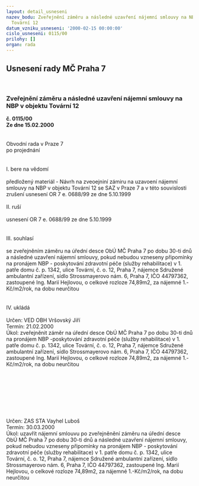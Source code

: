 ```yaml
---
layout: detail_usneseni
nazev_bodu: Zveřejnění záměru a následné uzavření nájemní smlouvy na NBP v objektu
  Tovární 12
datum_vzniku_usneseni: '2000-02-15 00:00:00'
cislo_usneseni: 0115/00
prilohy: []
organ: rada
---
```

<div id="ucUsn_pList" class="usn">
	<span><h2>Usnesení rady MČ Praha 7 </h2>
<br></span><div class="standBody">
<span><h3>Zveřejnění záměru a následné uzavření nájemní smlouvy na NBP v objektu Tovární 12</h3></span><div class="center">
		<strong>č. 0115/00</strong><br>
	</div>
<div class="center">
		<strong>Ze dne 15.02.2000</strong><br><br>
	</div>
<br>Obvodní rada v Praze 7<br>po projednání<br><br><br>I.	bere na vědomí<br><br> předložený materiál - Návrh na zveoejniní zámiru na uzavoení nájemní smlouvy na NBP v objektu Tovární 12 se SAZ v Praze 7 a v této souvislosti zrušení usnesení OR 7 e. 0688/99 ze dne 5.10.1999<br><br>II.	ruší <br><br>usnesení OR 7 e. 0688/99 ze dne 5.10.1999<br><br><br>III.	souhlasí <br><br>se zveřejněním záměru na úřední desce ObÚ MČ Praha 7 po dobu 30-ti dnů a následné uzavření nájemní smlouvy, pokud nebudou vzneseny připomínky na pronájem NBP - poskytování zdravotní péče (služby rehabilitace) v 1. patře domu č. p. 1342, ulice Tovární, č. o. 12, Praha 7, nájemce Sdružené ambulantní zařízení, sídlo Strossmayerovo nám. 6, Praha 7, IČO 44797362, zastoupené Ing. Marií Hejlovou, o celkové rozloze 74,89m2, za nájemné 1.-Kč/m2/rok, na dobu neurčitou<br><br><br>IV.	ukládá <br><br> Určen:	     	VED OBH Vršovský Jiří<br>Termín: 21.02.2000<br>Úkol:	zveřejněnit záměr na úřední desce ObÚ MČ Praha 7 po dobu 30-ti dnů na pronájem NBP -poskytování zdravotní péče (služby rehabilitace) v 1. patře domu č. p. 1342, ulice Tovární, č. o. 12, Praha 7, nájemce Sdružené ambulantní zařízení, sídlo Strossmayerovo nám. 6, Praha 7, IČO 44797362, zastoupené Ing.  Marií  Hejlovou, o  celkové  rozloze  74,89m2,  za  nájemné  1.-Kč/m2/rok, na dobu neurčitou<br><br> <br><br><br><br><br><br><br> Určen:	     	ZAS STA Vayhel Luboš<br>Termín: 30.03.2000<br>Úkol:	uzavřít nájemní smlouvu po zveřejněnění záměru na úřední desce ObÚ MČ Praha 7 po dobu 30-ti dnů a následné uzavření nájemní smlouvy, pokud nebudou vzneseny připomínky na pronájem NBP - poskytování zdravotní péče (služby rehabilitace) v 1. patře domu č. p. 1342, ulice Tovární, č. o. 12, Praha 7, nájemce Sdružené ambulantní zařízení, sídlo Strossmayerovo nám. 6, Praha 7, IČO 44797362, zastoupené Ing. Marií Hejlovou, o celkové rozloze 74,89m2, za nájemné 1.-Kč/m2/rok, na dobu neurčitou<br>
</div>
</div>